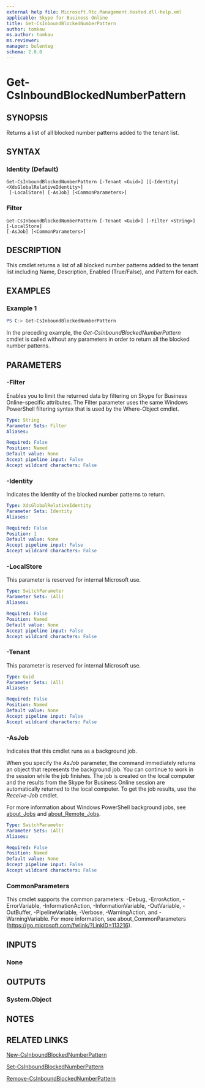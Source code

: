 ```yaml
---
external help file: Microsoft.Rtc.Management.Hosted.dll-help.xml 
applicable: Skype for Business Online 
title: Get-CsInboundBlockedNumberPattern 
author: tomkau
ms.author: tomkau
ms.reviewer:
manager: bulenteg
schema: 2.0.0 
---
```


# Get-CsInboundBlockedNumberPattern

## SYNOPSIS
Returns a list of all blocked number patterns added to the tenant list.

## SYNTAX

### Identity (Default)
```
Get-CsInboundBlockedNumberPattern [-Tenant <Guid>] [[-Identity] <XdsGlobalRelativeIdentity>]
 [-LocalStore] [-AsJob] [<CommonParameters>]
```

### Filter
```
Get-CsInboundBlockedNumberPattern [-Tenant <Guid>] [-Filter <String>] [-LocalStore]
[-AsJob] [<CommonParameters>]
```

## DESCRIPTION
This cmdlet returns a list of all blocked number patterns added to the tenant list including Name, Description, Enabled (True/False), and Pattern for each.

## EXAMPLES

### Example 1
```powershell
PS C:> Get-CsInboundBlockedNumberPattern
```

In the preceding example, the *Get-CsInboundBlockedNumberPattern* cmdlet is called without any parameters in order to return all the blocked number patterns.

## PARAMETERS

### -Filter
Enables you to limit the returned data by filtering on Skype for Business Online-specific attributes. The Filter parameter uses the same Windows PowerShell filtering syntax that is used by the Where-Object cmdlet.

```yaml
Type: String
Parameter Sets: Filter
Aliases:

Required: False
Position: Named
Default value: None
Accept pipeline input: False
Accept wildcard characters: False
```

### -Identity
Indicates the Identity of the blocked number patterns to return.

```yaml
Type: XdsGlobalRelativeIdentity
Parameter Sets: Identity
Aliases:

Required: False
Position: 1
Default value: None
Accept pipeline input: False
Accept wildcard characters: False
```

### -LocalStore
This parameter is reserved for internal Microsoft use.

```yaml
Type: SwitchParameter
Parameter Sets: (All)
Aliases:

Required: False
Position: Named
Default value: None
Accept pipeline input: False
Accept wildcard characters: False
```

### -Tenant
This parameter is reserved for internal Microsoft use.

```yaml
Type: Guid
Parameter Sets: (All)
Aliases:

Required: False
Position: Named
Default value: None
Accept pipeline input: False
Accept wildcard characters: False
```

### -AsJob
Indicates that this cmdlet runs as a background job.

When you specify the *AsJob* parameter, the command immediately returns an object that represents the background job. You can continue to work in the session while the job finishes. The job is created on the local computer and the results from the Skype for Business Online session are automatically returned to the local computer. To get the job results, use the *Receive-Job* cmdlet.

For more information about Windows PowerShell background jobs, see [about_Jobs](https://docs.microsoft.com/en-us/powershell/module/microsoft.powershell.core/about/about_jobs?view=powershell-6) and [about_Remote_Jobs](https://docs.microsoft.com/en-us/powershell/module/microsoft.powershell.core/about/about_remote_jobs?view=powershell-6).

```yaml
Type: SwitchParameter
Parameter Sets: (All)
Aliases:

Required: False
Position: Named
Default value: None
Accept pipeline input: False
Accept wildcard characters: False
```

### CommonParameters
This cmdlet supports the common parameters: -Debug, -ErrorAction, -ErrorVariable, -InformationAction, -InformationVariable, -OutVariable, -OutBuffer, -PipelineVariable, -Verbose, -WarningAction, and -WarningVariable. For more information, see about_CommonParameters (https://go.microsoft.com/fwlink/?LinkID=113216).

## INPUTS

### None

## OUTPUTS

### System.Object
## NOTES

## RELATED LINKS

[New-CsInboundBlockedNumberPattern](New-CsInboundBlockedNumberPattern.md)

[Set-CsInboundBlockedNumberPattern](Set-CsInboundBlockedNumberPattern)

[Remove-CsInboundBlockedNumberPattern](Remove-CsInboundBlockedNumberPattern)
